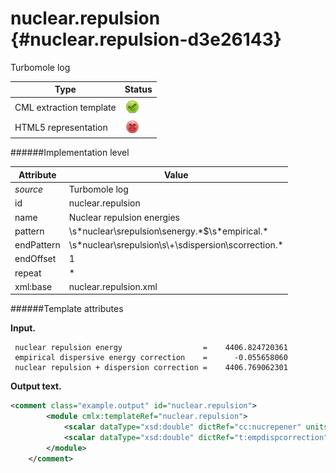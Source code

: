 # nuclear.repulsion {#nuclear.repulsion-d3e26143}

Turbomole log

| Type                                                                                                                                                                                                  | Status                                                                                                                                                                                                |
|----|----|
| CML extraction template                                                                                                                                                                               | ![](/imgs/Total.png)                                                                                                                                                                                  |
| HTML5 representation                                                                                                                                                                                  | ![](/imgs/None.png)                                                                                                                                                                                   |

######Implementation level

| Attribute                                                                                                                                                                                             | Value                                                                                                                                                                                                 |
|----|----|
| *source*                                                                                                                                                                                              | Turbomole log                                                                                                                                                                                         |
| id                                                                                                                                                                                                    | nuclear.repulsion                                                                                                                                                                                     |
| name                                                                                                                                                                                                  | Nuclear repulsion energies                                                                                                                                                                            |
| pattern                                                                                                                                                                                               | \\s\*nuclear\\srepulsion\\senergy.\*\$\\s\*empirical.\*                                                                                                                                               |
| endPattern                                                                                                                                                                                            | \\s\*nuclear\\srepulsion\\s\\+\\sdispersion\\scorrection.\*                                                                                                                                           |
| endOffset                                                                                                                                                                                             | 1                                                                                                                                                                                                     |
| repeat                                                                                                                                                                                                | \*                                                                                                                                                                                                    |
| xml:base                                                                                                                                                                                              | nuclear.repulsion.xml                                                                                                                                                                                 |

######Template attributes

**Input.**

     nuclear repulsion energy                  =    4406.824720361
     empirical dispersive energy correction    =      -0.055658060
     nuclear repulsion + dispersion correction =    4406.769062301 
        

**Output text.**

```xml
<comment class="example.output" id="nuclear.repulsion">   
        <module cmlx:templateRef="nuclear.repulsion">
            <scalar dataType="xsd:double" dictRef="cc:nucrepener" units="nonsi:hartree">4406.82472036</scalar>
            <scalar dataType="xsd:double" dictRef="t:empdispcorrection" units="nonsi:hartree">-0.055658060</scalar>
        </module>
    </comment>
```
